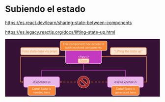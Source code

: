 
# Subiendo el estado

<https://es.react.dev/learn/sharing-state-between-components>

<https://es.legacy.reactjs.org/docs/lifting-state-up.html>


![alt text](_ref/image.png)